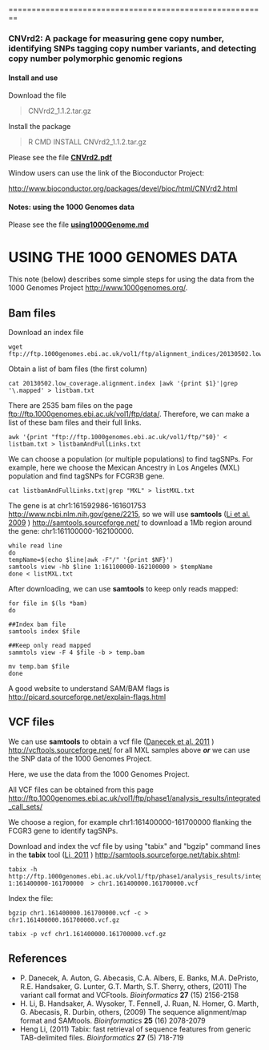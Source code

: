 ========================================================

### CNVrd2: A package for measuring gene copy number, identifying SNPs tagging copy number variants, and detecting copy number polymorphic genomic regions


#### Install and use

Download the file 

> CNVrd2_1.1.2.tar.gz

Install the package

> R CMD INSTALL CNVrd2_1.1.2.tar.gz

Please see the file [**CNVrd2.pdf**](https://github.com/hoangtn/CNVrd2/blob/master/CNVrd2.pdf)

Window users can use the link of the Bioconductor Project:

http://www.bioconductor.org/packages/devel/bioc/html/CNVrd2.html

#### Notes: using the 1000 Genomes data

Please see the file [**using1000Genome.md**](https://github.com/hoangtn/CNVrd2/blob/master/using1000Genome.md) 



# USING THE 1000 GENOMES DATA

This note (below) describes some simple steps for using the data from the 1000 Genomes Project http://www.1000genomes.org/.

##   Bam files
Download an index file

```{}
wget ftp://ftp.1000genomes.ebi.ac.uk/vol1/ftp/alignment_indices/20130502.low_coverage.alignment.index
```

Obtain a list of bam files (the first column)

```{}
cat 20130502.low_coverage.alignment.index |awk '{print $1}'|grep '\.mapped' > listbam.txt
```

There are 2535 bam files on the page ftp://ftp.1000genomes.ebi.ac.uk/vol1/ftp/data/. Therefore, we can make a list of these bam files and their full links.

```{}
awk '{print "ftp://ftp.1000genomes.ebi.ac.uk/vol1/ftp/"$0}' < listbam.txt > listbamAndFullLinks.txt
```

We can choose a population (or multiple populations) to find tagSNPs. For example, here we choose the Mexican Ancestry in Los Angeles (MXL) population and find tagSNPs for FCGR3B gene.

```{}
cat listbamAndFullLinks.txt|grep "MXL" > listMXL.txt 
```
The gene is at chr1:161592986-161601753 http://www.ncbi.nlm.nih.gov/gene/2215, so we will use **samtools** (<a href="">Li et al. 2009</a> ) http://samtools.sourceforge.net/ to download a 1Mb region around the gene: chr1:161100000-162100000.

```{}
while read line
do
tempName=$(echo $line|awk -F"/" '{print $NF}')
samtools view -hb $line 1:161100000-162100000 > $tempName
done < listMXL.txt 
```

After downloading, we can use **samtools** to keep only reads mapped:

```{}
for file in $(ls *bam)
do

##Index bam file
samtools index $file

##Keep only read mapped
sammtols view -F 4 $file -b > temp.bam

mv temp.bam $file
done
```

A good website to understand SAM/BAM flags is http://picard.sourceforge.net/explain-flags.html

## VCF files

We can use **samtools** to obtain a vcf file (<a href="">Danecek et al. 2011</a> ) http://vcftools.sourceforge.net/ for all MXL samples above ***or*** we can use the SNP data of the 1000 Genomes Project.

Here, we use the data from the 1000 Genomes Project.

All VCF files can be obtained from this page http://ftp.1000genomes.ebi.ac.uk/vol1/ftp/phase1/analysis_results/integrated_call_sets/

We choose a region, for example chr1:161400000-161700000 flanking the FCGR3 gene to identify tagSNPs.

Download and index the vcf file by using "tabix" and "bgzip" command lines in the **tabix** tool (<a href="">Li, 2011</a> ) http://samtools.sourceforge.net/tabix.shtml:

```{}
tabix -h http://ftp.1000genomes.ebi.ac.uk/vol1/ftp/phase1/analysis_results/integrated_call_sets/ALL.chr1.integrated_phase1_v3.20101123.snps_indels_svs.genotypes.vcf.gz 1:161400000-161700000  > chr1.161400000.161700000.vcf
```

Index the file:

```{}
bgzip chr1.161400000.161700000.vcf -c > chr1.161400000.161700000.vcf.gz

tabix -p vcf chr1.161400000.161700000.vcf.gz
```

## References

- P. Danecek, A. Auton, G. Abecasis, C.A. Albers, E. Banks, M.A. DePristo, R.E. Handsaker, G. Lunter, G.T. Marth, S.T. Sherry,  others,   (2011) The variant call format and VCFtools.  <em>Bioinformatics</em>  <strong>27</strong>  (15)   2156-2158
- H. Li, B. Handsaker, A. Wysoker, T. Fennell, J. Ruan, N. Homer, G. Marth, G. Abecasis, R. Durbin,  others,   (2009) The sequence alignment/map format and SAMtools.  <em>Bioinformatics</em>  <strong>25</strong>  (16)   2078-2079
- Heng Li,   (2011) Tabix: fast retrieval of sequence features from generic TAB-delimited files.  <em>Bioinformatics</em>  <strong>27</strong>  (5)   718-719
